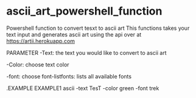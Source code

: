 # ascii_art_powershell_function
Powershell function to convert tesxt to ascii art 
This functions takes your text input and generates ascii art using the api over at https://artii.herokuapp.com

PARAMETER
-Text: the text you would like to convert to ascii art

-Color: choose text color

-font: choose font-listfonts: lists all available fonts


.EXAMPLE
EXAMPLE1
ascii -text TesT -color green -font trek
